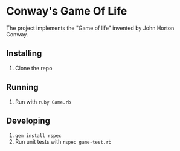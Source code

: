 # Conway's Game Of Life

The project implements the "Game of life" invented by John Horton Conway.

## Installing

1. Clone the repo

## Running

1. Run with `ruby Game.rb`

## Developing

1. `gem install rspec`
2. Run unit tests with `rspec game-test.rb`
